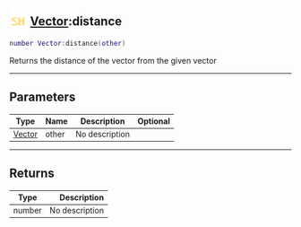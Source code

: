 ## <img src="../../.gitbook/assets/shared.png" width="32" height="32" /> [Vector](../vector/README.md):distance

```lua
number Vector:distance(other)
```

Returns the distance of the vector from the given vector

------
## Parameters

| Type   | Name | Description | Optional |
| ------ | ---- | ----------- | -------: |
| [Vector](../vector/README.md) | other | No description |  |


------
## Returns

| Type   | Description |
| ------ | ----------: |
| number | No description |

